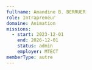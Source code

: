 ```yaml
---
fullname: Amandine B. BERRUER
role: Intrapreneur
domaine: Animation
missions:
  - start: 2023-12-01
    end: 2026-12-01
    status: admin
    employer: MTECT
memberType: autre
---
```



